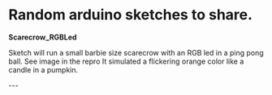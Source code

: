 # Random arduino sketches to share. 

**Scarecrow_RGBLed** 
<p>Sketch will run a small barbie size scarecrow with an RGB led in a ping pong ball. See image in the repro It simulated a flickering orange color like a candle in a pumpkin.</p> 
---
